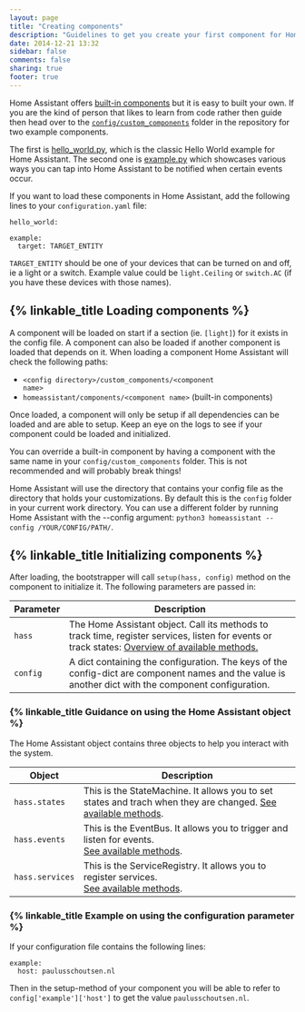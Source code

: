 ```yaml
---
layout: page
title: "Creating components"
description: "Guidelines to get you create your first component for Home Assistant."
date: 2014-12-21 13:32
sidebar: false
comments: false
sharing: true
footer: true
---
```


Home Assistant offers [built-in components]({{site_root}}/components/) but it
is easy to built your own. If you are the kind of person that likes to learn from code rather then guide then head over to the [`config/custom_components`](https://github.com/balloob/home-assistant/tree/master/config/custom_components) folder in the repository for two example components.

The first is [hello_world.py](https://github.com/balloob/home-assistant/blob/master/config/custom_components/hello_world.py), which is the classic Hello World example for Home Assistant. The second one is [example.py](https://github.com/balloob/home-assistant/blob/master/config/custom_components/example.py) which showcases various ways you can tap into Home Assistant to be notified when certain events occur.

If you want to load these components in Home Assistant, add the following lines to your `configuration.yaml` file:

```
hello_world:

example:
  target: TARGET_ENTITY
```

`TARGET_ENTITY` should be one of your devices that can be turned on and off, ie a light or a switch. Example value could be `light.Ceiling` or `switch.AC` (if you have these devices with those names).

## {% linkable_title Loading components %}

A component will be loaded on start if a section (ie. `[light]`) for it exists in the config file. A component can also be loaded if another component is loaded that depends on it. When loading a component Home Assistant will check the following paths:

 * <code>&lt;config directory>/custom_components/&lt;component name></code>
 * <code>homeassistant/components/&lt;component name></code> (built-in components)

Once loaded, a component will only be setup if all dependencies can be loaded and are able to setup. Keep an eye on the logs to see if your component could be loaded and initialized.

<p class='note warning'>
You can override a built-in component by having a component with the same name in your <code>config/custom_components</code> folder. This is not recommended and will probably break things!
</p>

<p class='note'>
Home Assistant will use the directory that contains your config file as the directory that holds your customizations. By default this is the <code>config</code> folder in your current work directory. You can use a different folder by running Home Assistant with the --config argument: <code>python3 homeassistant --config /YOUR/CONFIG/PATH/</code>.
</p>

## {% linkable_title Initializing components %}

After loading, the bootstrapper will call `setup(hass, config)` method on the component to initialize it. The following parameters are passed in:

| Parameter | Description |
| --------- | ----------- |
| <code>hass</code> | The Home Assistant object. Call its methods to track time, register services, listen for events or track states: [Overview of available methods.](https://github.com/balloob/home-assistant/blob/master/homeassistant/__init__.py#L38) |
| <code>config</code> | A dict containing the configuration. The keys of the config-dict are component names and the value is another dict with the component configuration. |

### {% linkable_title Guidance on using the Home Assistant object %}
The Home Assistant object contains three objects to help you interact with the system.

| Object | Description |
| ------ | ----------- |
| <code>hass.states</code> | This is the StateMachine. It allows you to set states and trach when they are changed. [See available methods](https://github.com/balloob/home-assistant/blob/master/homeassistant/__init__.py#L473). |
| <code>hass.events</code> | This is the EventBus. It allows you to trigger and listen for events.<br>[See available methods](https://github.com/balloob/home-assistant/blob/master/homeassistant/__init__.py#L308). |
| <code>hass.services</code> | This is the ServiceRegistry. It allows you to register services.<br>[See available methods](https://github.com/balloob/home-assistant/blob/master/homeassistant/__init__.py#L589). |

### {% linkable_title Example on using the configuration parameter %}
If your configuration file contains the following lines:

```
example:
  host: paulusschoutsen.nl
```

Then in the setup-method of your component you will be able to refer to `config['example']['host']` to get the value `paulusschoutsen.nl`.
